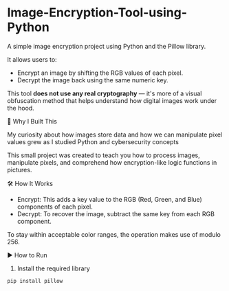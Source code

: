 # Image-Encryption-Tool-using-Python

A simple image encryption project using Python and the Pillow library.

It allows users to:
- Encrypt an image by shifting the RGB values of each pixel.
- Decrypt the image back using the same numeric key.

This tool **does not use any real cryptography** — it's more of a visual obfuscation method that helps understand how digital images work under the hood.

📌 Why I Built This

My curiosity about how images store data and how we can manipulate pixel values grew as I studied Python and cybersecurity concepts

This small project was created to teach you how to process images, manipulate pixels, and comprehend how encryption-like logic functions in pictures.

🛠️ How It Works

- Encrypt: This adds a key value to the RGB (Red, Green, and Blue) components of each pixel.
- Decrypt: To recover the image, subtract the same key from each RGB component.

To stay within acceptable color ranges, the operation makes use of modulo 256.

▶️ How to Run

1. Install the required library
```bash
pip install pillow





